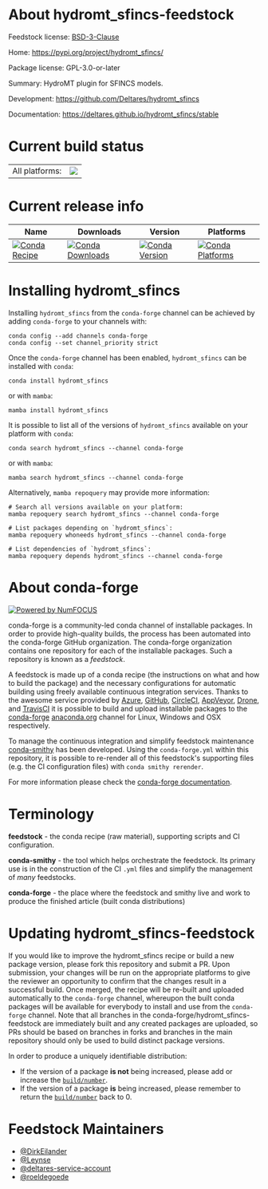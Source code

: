 About hydromt_sfincs-feedstock
==============================

Feedstock license: [BSD-3-Clause](https://github.com/conda-forge/hydromt_sfincs-feedstock/blob/main/LICENSE.txt)

Home: https://pypi.org/project/hydromt_sfincs/

Package license: GPL-3.0-or-later

Summary: HydroMT plugin for SFINCS models.

Development: https://github.com/Deltares/hydromt_sfincs

Documentation: https://deltares.github.io/hydromt_sfincs/stable

Current build status
====================


<table><tr><td>All platforms:</td>
    <td>
      <a href="https://dev.azure.com/conda-forge/feedstock-builds/_build/latest?definitionId=15542&branchName=main">
        <img src="https://dev.azure.com/conda-forge/feedstock-builds/_apis/build/status/hydromt_sfincs-feedstock?branchName=main">
      </a>
    </td>
  </tr>
</table>

Current release info
====================

| Name | Downloads | Version | Platforms |
| --- | --- | --- | --- |
| [![Conda Recipe](https://img.shields.io/badge/recipe-hydromt__sfincs-green.svg)](https://anaconda.org/conda-forge/hydromt_sfincs) | [![Conda Downloads](https://img.shields.io/conda/dn/conda-forge/hydromt_sfincs.svg)](https://anaconda.org/conda-forge/hydromt_sfincs) | [![Conda Version](https://img.shields.io/conda/vn/conda-forge/hydromt_sfincs.svg)](https://anaconda.org/conda-forge/hydromt_sfincs) | [![Conda Platforms](https://img.shields.io/conda/pn/conda-forge/hydromt_sfincs.svg)](https://anaconda.org/conda-forge/hydromt_sfincs) |

Installing hydromt_sfincs
=========================

Installing `hydromt_sfincs` from the `conda-forge` channel can be achieved by adding `conda-forge` to your channels with:

```
conda config --add channels conda-forge
conda config --set channel_priority strict
```

Once the `conda-forge` channel has been enabled, `hydromt_sfincs` can be installed with `conda`:

```
conda install hydromt_sfincs
```

or with `mamba`:

```
mamba install hydromt_sfincs
```

It is possible to list all of the versions of `hydromt_sfincs` available on your platform with `conda`:

```
conda search hydromt_sfincs --channel conda-forge
```

or with `mamba`:

```
mamba search hydromt_sfincs --channel conda-forge
```

Alternatively, `mamba repoquery` may provide more information:

```
# Search all versions available on your platform:
mamba repoquery search hydromt_sfincs --channel conda-forge

# List packages depending on `hydromt_sfincs`:
mamba repoquery whoneeds hydromt_sfincs --channel conda-forge

# List dependencies of `hydromt_sfincs`:
mamba repoquery depends hydromt_sfincs --channel conda-forge
```


About conda-forge
=================

[![Powered by
NumFOCUS](https://img.shields.io/badge/powered%20by-NumFOCUS-orange.svg?style=flat&colorA=E1523D&colorB=007D8A)](https://numfocus.org)

conda-forge is a community-led conda channel of installable packages.
In order to provide high-quality builds, the process has been automated into the
conda-forge GitHub organization. The conda-forge organization contains one repository
for each of the installable packages. Such a repository is known as a *feedstock*.

A feedstock is made up of a conda recipe (the instructions on what and how to build
the package) and the necessary configurations for automatic building using freely
available continuous integration services. Thanks to the awesome service provided by
[Azure](https://azure.microsoft.com/en-us/services/devops/), [GitHub](https://github.com/),
[CircleCI](https://circleci.com/), [AppVeyor](https://www.appveyor.com/),
[Drone](https://cloud.drone.io/welcome), and [TravisCI](https://travis-ci.com/)
it is possible to build and upload installable packages to the
[conda-forge](https://anaconda.org/conda-forge) [anaconda.org](https://anaconda.org/)
channel for Linux, Windows and OSX respectively.

To manage the continuous integration and simplify feedstock maintenance
[conda-smithy](https://github.com/conda-forge/conda-smithy) has been developed.
Using the ``conda-forge.yml`` within this repository, it is possible to re-render all of
this feedstock's supporting files (e.g. the CI configuration files) with ``conda smithy rerender``.

For more information please check the [conda-forge documentation](https://conda-forge.org/docs/).

Terminology
===========

**feedstock** - the conda recipe (raw material), supporting scripts and CI configuration.

**conda-smithy** - the tool which helps orchestrate the feedstock.
                   Its primary use is in the construction of the CI ``.yml`` files
                   and simplify the management of *many* feedstocks.

**conda-forge** - the place where the feedstock and smithy live and work to
                  produce the finished article (built conda distributions)


Updating hydromt_sfincs-feedstock
=================================

If you would like to improve the hydromt_sfincs recipe or build a new
package version, please fork this repository and submit a PR. Upon submission,
your changes will be run on the appropriate platforms to give the reviewer an
opportunity to confirm that the changes result in a successful build. Once
merged, the recipe will be re-built and uploaded automatically to the
`conda-forge` channel, whereupon the built conda packages will be available for
everybody to install and use from the `conda-forge` channel.
Note that all branches in the conda-forge/hydromt_sfincs-feedstock are
immediately built and any created packages are uploaded, so PRs should be based
on branches in forks and branches in the main repository should only be used to
build distinct package versions.

In order to produce a uniquely identifiable distribution:
 * If the version of a package **is not** being increased, please add or increase
   the [``build/number``](https://docs.conda.io/projects/conda-build/en/latest/resources/define-metadata.html#build-number-and-string).
 * If the version of a package **is** being increased, please remember to return
   the [``build/number``](https://docs.conda.io/projects/conda-build/en/latest/resources/define-metadata.html#build-number-and-string)
   back to 0.

Feedstock Maintainers
=====================

* [@DirkEilander](https://github.com/DirkEilander/)
* [@Leynse](https://github.com/Leynse/)
* [@deltares-service-account](https://github.com/deltares-service-account/)
* [@roeldegoede](https://github.com/roeldegoede/)

